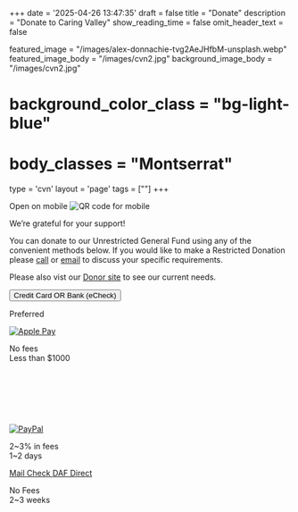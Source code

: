 +++
date = '2025-04-26 13:47:35'
draft = false
title = "Donate"
description = "Donate to Caring Valley"
show_reading_time = false
omit_header_text = false

featured_image = "/images/alex-donnachie-tvg2AeJHfbM-unsplash.webp"
featured_image_body = "/images/cvn2.jpg"
background_image_body = "/images/cvn2.jpg"
# background_color_class = "bg-light-blue"
# body_classes = "Montserrat"

type = 'cvn'
layout = 'page'
tags = [""]
+++

<div class="cf">
  <div class="f6 tc pl3 mw4 dn db-ns fr">
      Open on mobile
      <image src='{{<fixURL "/images/202505/CVN Donate General Fund QR.png">}}' alt="QR code for mobile"/>
  </div>
  <p>We’re grateful for your support!</p>
  <p>You can donate to our <span class="green">Unrestricted General Fund</span> using any of the convenient methods below. If you would like to make a <span class="blue">Restricted Donation</span> please <a class="link blue" href='{{<fixURL "/contact" >}}'>call</a> or <a href="mailto:donations@caringvalley.org" class="link blue">email</a> to discuss your specific requirements.</p>
  <p>Please also vist our <a class="link blue" href='{{<fixURL "/donors" >}}'>Donor site</a> to see our current needs.</p>
</div>
<div class="flex justify-around items-stretch bg-white mb3 pv3">
      <button class="w-60 ba b--white br3 ph2 pv1 hover-gold bg-dark-green white"
        zeffy-form-link="https://www.zeffy.com/embed/donation-form/donate-to-make-a-difference-14280?modal=true">
        Credit&nbsp;Card OR Bank&nbsp;(eCheck)
      </button>
      <p class="b f5 dark-blue">Preferred</p>
</div>
<div class="flex justify-around justify-between-ns items-stretch flex-wrap">
<!--more-->
    <div class="w-30-ns flex flex-column items-stretch justify-end bg-white ph2 tc pb3 mb3" style="min-height:175px">
      <a href="https://www.zeffy.com/donation-form/donate-to-make-a-difference-14280" class="flex item-center justify-center br3 pv1 ph2 hover-bg-near-white bg-white">
        <img class="mw4" src='{{<fixURL "/images/202505/ApplePay-GooglePay.svg">}}' alt="Apple Pay" />
      </a>
      <p class="b f5 dark-blue">No fees<br>Less than $1000</p>
    </div>
    <div class="w-30-ns flex flex-column items-stretch justify-end bg-white ph2 tc pb3 mb3">
      <a href="https://www.paypal.com/donate/?hosted_button_id=CGL6E4ZY9KSKE" class="flex items-stretch justify-center br3 pa2 hover-bg-near-white bg-white"><img class="mw4" src="/images/202505/pp_h_rgb.png" alt="PayPal" /></a>
      <p class="b f5 dark-blue">2~3% in fees<br>1~2 days</p>
      <!-- <div id="donate-button" class="mw4 flex item-center justify-center"> </div>
        <script src="https://www.paypalobjects.com/donate/sdk/donate-sdk.js" charset="UTF-8"></script>
        <script>
            PayPal.Donation.Button({
              env:'production',
              hosted_button_id:'AJP4243BPQNXQ',
              image: {
                src:'{{<fixURL"/images/202505/pp_h_rgb.png">}}',
                alt:'Donate with PayPal button',
                title:'PayPal - CVN General Fund',
              }
            }).render('#donate-button');
        </script> -->
    </div>
    <div class="w-30-ns flex flex-column items-stretch justify-end bg-white ph2 tc pb3 mb3" style="min-height:175px">
      <a class="link flex items-stretch justify-center ba b--white br3 ph2 hover-gray bg-light-orange white" href="https://www.zeffy.com/ticketing/cvn-2025-inner-circle">
        Mail Check
      </a>
      <a class="link flex items-stretch justify-center br3 ph2 hover-gold bg-purple white" href="https://www.dafdirect.org/DAFDirect/daflink?_dafdirect_settings=MzMzMDQxMjI5XzIxMTFfYzI1MmZhMWUtOGM1Mi00OTg5LWIwYTItZDAxODBiNDcyNTM4&designatedText=R2VuZXJhbCBGdW5k&amountValue=MjY4">
        DAF&nbsp;Direct
      </a>
      <!-- <button class="flex items-stretch justify-center br3 ph2 hover-gold bg-purple white" onclick="document.location='https://www.dafdirect.org/DAFDirect/daflink?_dafdirect_settings=MzMzMDQxMjI5XzIxMTFfYzI1MmZhMWUtOGM1Mi00OTg5LWIwYTItZDAxODBiNDcyNTM4&designatedText=R2VuZXJhbCBGdW5k&amountValue=MjY4'">
        DAF&nbsp;Direct
      </button> -->
      <p class="b f5 dark-blue">No Fees<br>2~3 weeks</p>
    </div>  
</div>

<script src="https://zeffy-scripts.s3.ca-central-1.amazonaws.com/embed-form-script.min.js"></script>
<script src="https://www.paypal.com/sdk/js?client-id=BAAZUNwskl8tOC7pll96z540-X1nWh7o9xcDbS5XMIQkv0Y636awx6JyxyHd_It-OpgBkNaJSD5VCsugrg&components=hosted-buttons&enable-funding=venmo&currency=USD"></script>

<!-- <form action="https://www.paypal.com/donate" method="post" target="_top">
<input type="hidden" name="hosted_button_id" value="AJP4243BPQNXQ" />
<input type="image" class="mw4" src="/images/202505/pp_h_rgb.png" border="0" name="submit" title="PayPal - The safer, easier way to pay online!" alt="Donate with PayPal button" />
<img alt="" border="0" src="https://www.paypal.com/en_US/i/scr/pixel.gif" width="1" height="1" />
</form> -->

<!-- daf direct
<script type = "text/javascript">_dafdirect_settings="333041229_2000_09d23139-57e8-4cf5-b667-e4d0b3f93876"</script>
<script type = "text/javascript" src = "https://www.dafdirect.org/ddirect/dafdirect4.js"></script> -->


